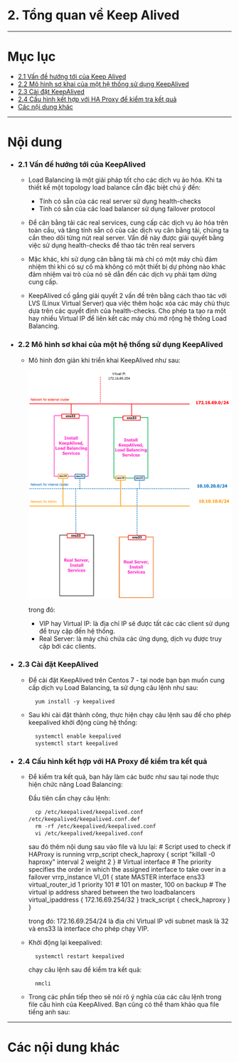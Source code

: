 # 2. Tổng quan về Keep Alived

____

# Mục lục


- [2.1 Vấn đề hướng tới của Keep Alived](#issue)
- [2.2 Mô hình sơ khai của một hệ thống sử dụng KeepAlived](#models)
- [2.3 Cài đặt KeepAlived](#install)
- [2.4 Cấu hình kết hợp với HA Proxy để kiểm tra kết quả](#config)
- [Các nội dung khác](#content-others)

____

# <a name="content">Nội dung</a>

- ### <a name="issue">2.1 Vấn đề hướng tới của KeepAlived</a>

	- Load Balancing là một giải pháp tốt cho các dịch vụ ảo hóa. Khi ta thiết kế một topology load balance cần đặc biệt chú ý đến:

		- Tính có sẵn của các real server sử dụng health-checks
		- Tính có sẵn của các load balancer sử dụng failover protocol

	- Để cân bằng tải các real services, cung cấp các dịch vụ ảo hóa trên toàn cầu, và tăng tính sẵn có của các dịch vụ cân bằng tải, chúng ta cần theo dõi từng nút real server. Vấn đề này được giải quyết bằng việc sử dụng health-checks để thao tác trên real servers

	- Mặc khác, khi sử dụng cân bằng tải mà chỉ có một máy chủ đảm nhiệm thì khi có sự cố mà không có một thiết bị dự phòng nào khác đảm nhiệm vai trò của nó sẽ dẫn đến các dịch vụ phải tạm dừng cung cấp. 

	- KeepAlived cố gắng giải quyết 2 vấn đề trên bằng cách thao tác với LVS (Linux Virtual Server) qua việc thêm hoặc xóa các máy chủ thực dựa trên các quyết định của health-checks. Cho phép ta tạo ra một hay nhiều Virtual IP để liên kết các máy chủ mở rộng hệ thống Load Balancing.

- ### <a name="models">2.2 Mô hình sơ khai của một hệ thống sử dụng KeepAlived</a>

	- Mô hình đơn giản khi triển khai KeepAlived như sau:

		![img](../images/ka-chart.png)

		trong đó:

		+ VIP hay Virtual IP: là địa chỉ IP sẽ được tất các các client sử dụng để truy cập đến hệ thống.
		+ Real Server: là máy chủ chứa các ứng dụng, dịch vụ được truy cập bới các clients.

- ### <a name="install">2.3 Cài đặt KeepAlived</a>

	- Để cài đặt KeepAlived trên Centos 7 - tại node bạn bạn muốn cung cấp dịch vụ Load Balancing, ta sử dụng câu lệnh như sau:

			yum install -y keepalived

	- Sau khi cài đặt thành công, thực hiện chạy câu lệnh sau để cho phép keepalived khởi động cùng hệ thống:

			systemctl enable keepalived
			systemctl start keepalived

- ### <a name="config">2.4 Cấu hình kết hợp với HA Proxy để kiểm tra kết quả</a>

	- Để kiểm tra kết quả, bạn hãy làm các bước như sau tại node thực hiện chức năng Load Balancing:

		Đầu tiên cần chạy câu lệnh:

			cp /etc/keepalived/keepalived.conf /etc/keepalived/keepalived.conf.def
			rm -rf /etc/keepalived/keepalived.conf
			vi /etc/keepalived/keepalived.conf

		sau đó thêm nội dung sau vào file và lưu lại:
			# Script used to check if HAProxy is running
			vrrp_script check_haproxy {
				script "killall -0 haproxy"
				interval 2
				weight 2
			}
			# Virtual interface
			# The priority specifies the order in which the assigned interface to take over in a failover
			vrrp_instance VI_01 {
				state MASTER
				interface ens33
				virtual_router_id 1
				priority 101 # 101 on master, 100 on backup
			# The virtual ip address shared between the two loadbalancers
				virtual_ipaddress {
					172.16.69.254/32
				}
				track_script {
					check_haproxy
				}
			}

		trong đó: 172.16.69.254/24 là địa chỉ Virtual IP với subnet mask là 32 và ens33 là interface cho phép chạy VIP.

	- Khởi động lại keepalived:

			systemctl restart keepalived

		chạy câu lệnh sau để kiểm tra kết quả:

			nmcli

	- Trong các phần tiếp theo sẽ nói rõ ý nghĩa của các câu lệnh trong file cấu hình của KeepAlived. Bạn cũng có thể tham khảo qua file tiếng anh sau:

			
____

# <a name="content-others">Các nội dung khác</a>
